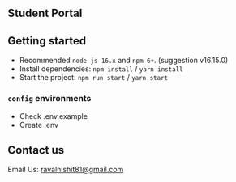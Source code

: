 ## Student Portal

## Getting started

- Recommended `node js 16.x` and `npm 6+`. (suggestion v16.15.0)
- Install dependencies: `npm install` / `yarn install`
- Start the project: `npm run start` / `yarn start`

### `config` environments

- Check .env.example
- Create .env

## Contact us

Email Us: ravalnishit81@gmail.com
